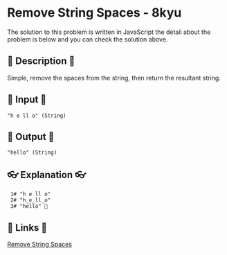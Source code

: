 # Remove String Spaces - 8kyu

The solution to this problem is written in JavaScript the detail about the problem is below and you can check the solution above.

## 💬 Description 💬

Simple, remove the spaces from the string, then return the resultant string.

## 🥚 Input 🥚

```
"h e ll o" (String)
```

## 🐣 Output 🐣

```
"hello" (String)
```

## 👓 Explanation 👓

```
 1# "h e ll o"
 2# "h_e_ll_o"
 3# "hello" 🎉
```

## 🔗 Links 🔗

[Remove String Spaces](https://www.codewars.com/kata/57eae20f5500ad98e50002c5)
